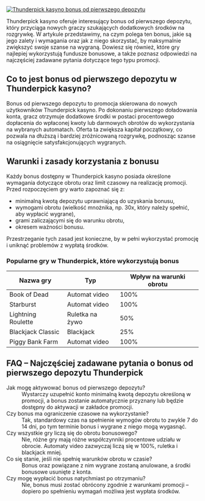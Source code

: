 [![Thunderpick kasyno bonus od pierwszego depozytu](https://123-caf.pages.dev/gitsignup.png)](https://vrmoo.ru/Bt82HjjY)

<div>   <p>Thunderpick kasyno oferuje interesujący bonus od pierwszego depozytu, który przyciąga nowych graczy szukających dodatkowych środków na rozgrywkę. W artykule przedstawimy, na czym polega ten bonus, jakie są jego zalety i wymagania oraz jak z niego skorzystać, by maksymalnie zwiększyć swoje szanse na wygraną. Dowiesz się również, które gry najlepiej wykorzystują fundusze bonusowe, a także poznasz odpowiedzi na najczęściej zadawane pytania dotyczące tego typu promocji.</p>    <h2>Co to jest bonus od pierwszego depozytu w Thunderpick kasyno?</h2>   <p>Bonus od pierwszego depozytu to promocja skierowana do nowych użytkowników Thunderpick kasyno. Po dokonaniu pierwszego doładowania konta, gracz otrzymuje dodatkowe środki w postaci procentowego dopłacenia do wpłaconej kwoty lub darmowych obrotów do wykorzystania na wybranych automatach. Oferta ta zwiększa kapitał początkowy, co pozwala na dłuższą i bardziej zróżnicowaną rozgrywkę, podnosząc szanse na osiągnięcie satysfakcjonujących wygranych.</p>    <h2>Warunki i zasady korzystania z bonusu</h2>   <p>Każdy bonus dostępny w Thunderpick kasyno posiada określone wymagania dotyczące obrotu oraz limit czasowy na realizację promocji. Przed rozpoczęciem gry warto zapoznać się z:</p>   <ul>   <li>minimalną kwotą depozytu uprawniającą do uzyskania bonusu,</li>   <li>wymogami obrotu (wielkość mnożnika, np. 30x, który należy spełnić, aby wypłacić wygrane),</li>   <li>grami zaliczającymi się do warunku obrotu,</li>   <li>okresem ważności bonusu.</li>   </ul>   <p>Przestrzeganie tych zasad jest konieczne, by w pełni wykorzystać promocję i uniknąć problemów z wypłatą środków.</p>    <h3>Popularne gry w Thunderpick, które wykorzystują bonus</h3>   <table>     <thead>       <tr>         <th>Nazwa gry</th>         <th>Typ</th>         <th>Wpływ na warunki obrotu</th>       </tr>     </thead>     <tbody>       <tr>         <td>Book of Dead</td>         <td>Automat video</td>         <td>100%</td>       </tr>       <tr>         <td>Starburst</td>         <td>Automat video</td>         <td>100%</td>       </tr>       <tr>         <td>Lightning Roulette</td>         <td>Ruletka na żywo</td>         <td>50%</td>       </tr>       <tr>         <td>Blackjack Classic</td>         <td>Blackjack</td>         <td>25%</td>       </tr>       <tr>         <td>Piggy Bank Farm</td>         <td>Automat video</td>         <td>100%</td>       </tr>     </tbody>   </table>    <h2>FAQ – Najczęściej zadawane pytania o bonus od pierwszego depozytu Thunderpick</h2>   <dl>     <dt>Jak mogę aktywować bonus od pierwszego depozytu?</dt>     <dd>Wystarczy uzupełnić konto minimalną kwotą depozytu określoną w promocji, a bonus zostanie automatycznie przyznany lub będzie dostępny do aktywacji w zakładce promocji.</dd>      <dt>Czy bonus ma ograniczenie czasowe na wykorzystanie?</dt>     <dd>Tak, standardowy czas na spełnienie wymogów obrotu to zwykle 7 do 14 dni, po tym terminie bonus i wygrane z niego mogą wygasnąć.</dd>      <dt>Czy wszystkie gry liczą się do obrotu bonusowego?</dt>     <dd>Nie, różne gry mają różne współczynniki procentowe udziału w obrocie. Automaty video zazwyczaj liczą się w 100%, ruletka i blackjack mniej.</dd>      <dt>Co się stanie, jeśli nie spełnię warunków obrotu w czasie?</dt>     <dd>Bonus oraz powiązane z nim wygrane zostaną anulowane, a środki bonusowe usunięte z konta.</dd>      <dt>Czy mogę wypłacić bonus natychmiast po otrzymaniu?</dt>     <dd>Nie, bonus musi zostać obrócony zgodnie z warunkami promocji – dopiero po spełnieniu wymagań możliwa jest wypłata środków.</dd>   </dl>   </div>